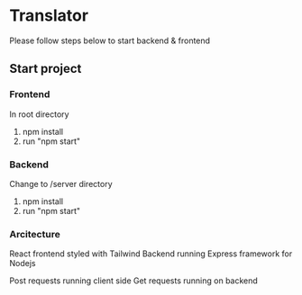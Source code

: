 # Translator

Please follow steps below to start backend & frontend

## Start project

### Frontend

In root directory

1. npm install
2. run "npm start"
### Backend

Change to /server directory

1. npm install
2. run "npm start"

### Arcitecture

React frontend styled with Tailwind
Backend running Express framework for Nodejs

Post requests running client side 
Get requests running on backend

